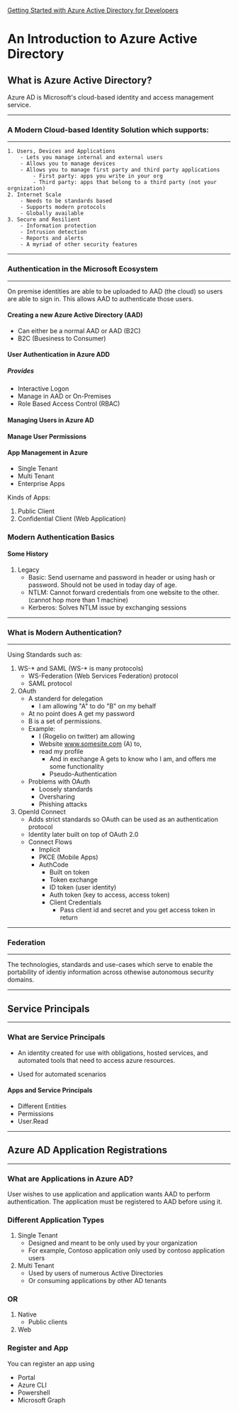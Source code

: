 [Getting Started with Azure Active Directory for Developers](https://app.pluralsight.com/library/courses/getting-started-azure-active-directory-developers/table-of-contents)

# An Introduction to Azure Active Directory

## What is Azure Active Directory?

Azure AD is Microsoft's cloud-based identity and access management service.

---
### A Modern Cloud-based Identity Solution which supports:
---
    1. Users, Devices and Applications
        - Lets you manage internal and external users
        - Allows you to manage devices
        - Allows you to manage first party and third party applications
            - First party: apps you write in your org
            - Third party: apps that belong to a third party (not your orgnization)
    2. Internet Scale
        - Needs to be standards based
        - Supports modern protocols
        - Globally available 
    3. Secure and Resilient 
        - Information protection
        - Intrusion detection
        - Reports and alerts
        - A myriad of other security features

---
### Authentication in the Microsoft Ecosystem
---
On premise identities are able to be uploaded to AAD (the cloud) so users are able to sign in. This allows AAD to authenticate those users.

#### Creating a new Azure Active Directory (AAD)
- Can either be a normal AAD or AAD (B2C)
- B2C (Buesiness to Consumer)

#### User Authentication in Azure ADD
##### Provides
- Interactive Logon
- Manage in AAD or On-Premises
- Role Based Access Control (RBAC)

#### Managing Users in Azure AD
#### Manage User Permissions

#### App Management in Azure
- Single Tenant
- Multi Tenant
- Enterprise Apps

Kinds of Apps:

1. Public Client
2. Confidential Client (Web Application)


### Modern Authentication Basics

#### Some History

1. Legacy
    - Basic: Send username and password  in header or using hash or password. Should not be used in today day of age.
    - NTLM: Cannot forward credentials from one website to the other. (cannot hop more than 1 machine)
    - Kerberos: Solves NTLM issue by exchanging sessions

---
### What is Modern Authentication?
---
Using Standards such as:
1. WS-* and SAML (WS-* is many protocols)
    - WS-Federation (Web Services Federation) protocol
    - SAML protocol
2. OAuth
    - A standerd for delegation
        - I am allowing "A" to do "B" on my behalf
    - At no point does A get my password
    - B is a set of permissions.
    - Example:
        - I (Rogelio on twitter) am allowing 
        - Website www.somesite.com (A) to,
        - read my profile
            - And in exchange A gets to know who I am, and offers me some functionality
            - Pseudo-Authentication
    - Problems with OAuth
        - Loosely standards
        - Oversharing
        - Phishing attacks
3. OpenId Connect
    - Adds strict standards so OAuth can be used as an authentication protocol
    - Identity later built on top of OAuth 2.0
    - Connect Flows
        - Implicit
        - PKCE (Mobile Apps)
        - AuthCode
            - Built on token
            - Token exchange
            - ID token (user identity)
            - Auth token (key to access, access token)
            - Client Credentials
                - Pass client id and secret and you get access token in return

---
### Federation
---
The technologies, standards and use-cases which serve to enable the portability of identiy information across othewise autonomous security domains.

---
## Service Principals
---
### What are Service Principals

- An identity created for use with obligations, hosted services, and automated tools that need to access azure resources.

- Used for automated scenarios

#### Apps and Service Principals
- Different Entities
- Permissions
- User.Read


---
## Azure AD Application Registrations
---

### What are Applications in Azure AD?
User wishes to use application and application wants AAD to perform authentication. The application must be registered to AAD before using it.

### Different Application Types
1. Single Tenant
    - Designed and meant to be only used by your organization
    - For example, Contoso application only used by contoso application users
2. Multi Tenant
    - Used by users of numerous Active Directories
    - Or consuming applications by other AD tenants

### OR

1. Native
    - Public clients
2. Web

### Register and App
You can register an app using
- Portal
- Azure CLI
- Powershell
- Microsoft Graph

